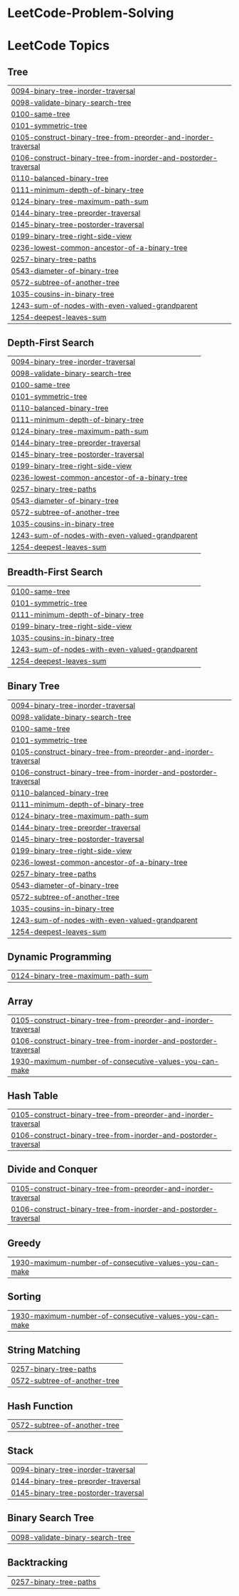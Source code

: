 # LeetCode-Problem-Solving


<!---LeetCode Topics Start-->
# LeetCode Topics
## Tree
|  |
| ------- |
| [0094-binary-tree-inorder-traversal](https://github.com/nigamabhay671/LeetCode-Problem-Solving/tree/master/0094-binary-tree-inorder-traversal) |
| [0098-validate-binary-search-tree](https://github.com/nigamabhay671/LeetCode-Problem-Solving/tree/master/0098-validate-binary-search-tree) |
| [0100-same-tree](https://github.com/nigamabhay671/LeetCode-Problem-Solving/tree/master/0100-same-tree) |
| [0101-symmetric-tree](https://github.com/nigamabhay671/LeetCode-Problem-Solving/tree/master/0101-symmetric-tree) |
| [0105-construct-binary-tree-from-preorder-and-inorder-traversal](https://github.com/nigamabhay671/LeetCode-Problem-Solving/tree/master/0105-construct-binary-tree-from-preorder-and-inorder-traversal) |
| [0106-construct-binary-tree-from-inorder-and-postorder-traversal](https://github.com/nigamabhay671/LeetCode-Problem-Solving/tree/master/0106-construct-binary-tree-from-inorder-and-postorder-traversal) |
| [0110-balanced-binary-tree](https://github.com/nigamabhay671/LeetCode-Problem-Solving/tree/master/0110-balanced-binary-tree) |
| [0111-minimum-depth-of-binary-tree](https://github.com/nigamabhay671/LeetCode-Problem-Solving/tree/master/0111-minimum-depth-of-binary-tree) |
| [0124-binary-tree-maximum-path-sum](https://github.com/nigamabhay671/LeetCode-Problem-Solving/tree/master/0124-binary-tree-maximum-path-sum) |
| [0144-binary-tree-preorder-traversal](https://github.com/nigamabhay671/LeetCode-Problem-Solving/tree/master/0144-binary-tree-preorder-traversal) |
| [0145-binary-tree-postorder-traversal](https://github.com/nigamabhay671/LeetCode-Problem-Solving/tree/master/0145-binary-tree-postorder-traversal) |
| [0199-binary-tree-right-side-view](https://github.com/nigamabhay671/LeetCode-Problem-Solving/tree/master/0199-binary-tree-right-side-view) |
| [0236-lowest-common-ancestor-of-a-binary-tree](https://github.com/nigamabhay671/LeetCode-Problem-Solving/tree/master/0236-lowest-common-ancestor-of-a-binary-tree) |
| [0257-binary-tree-paths](https://github.com/nigamabhay671/LeetCode-Problem-Solving/tree/master/0257-binary-tree-paths) |
| [0543-diameter-of-binary-tree](https://github.com/nigamabhay671/LeetCode-Problem-Solving/tree/master/0543-diameter-of-binary-tree) |
| [0572-subtree-of-another-tree](https://github.com/nigamabhay671/LeetCode-Problem-Solving/tree/master/0572-subtree-of-another-tree) |
| [1035-cousins-in-binary-tree](https://github.com/nigamabhay671/LeetCode-Problem-Solving/tree/master/1035-cousins-in-binary-tree) |
| [1243-sum-of-nodes-with-even-valued-grandparent](https://github.com/nigamabhay671/LeetCode-Problem-Solving/tree/master/1243-sum-of-nodes-with-even-valued-grandparent) |
| [1254-deepest-leaves-sum](https://github.com/nigamabhay671/LeetCode-Problem-Solving/tree/master/1254-deepest-leaves-sum) |
## Depth-First Search
|  |
| ------- |
| [0094-binary-tree-inorder-traversal](https://github.com/nigamabhay671/LeetCode-Problem-Solving/tree/master/0094-binary-tree-inorder-traversal) |
| [0098-validate-binary-search-tree](https://github.com/nigamabhay671/LeetCode-Problem-Solving/tree/master/0098-validate-binary-search-tree) |
| [0100-same-tree](https://github.com/nigamabhay671/LeetCode-Problem-Solving/tree/master/0100-same-tree) |
| [0101-symmetric-tree](https://github.com/nigamabhay671/LeetCode-Problem-Solving/tree/master/0101-symmetric-tree) |
| [0110-balanced-binary-tree](https://github.com/nigamabhay671/LeetCode-Problem-Solving/tree/master/0110-balanced-binary-tree) |
| [0111-minimum-depth-of-binary-tree](https://github.com/nigamabhay671/LeetCode-Problem-Solving/tree/master/0111-minimum-depth-of-binary-tree) |
| [0124-binary-tree-maximum-path-sum](https://github.com/nigamabhay671/LeetCode-Problem-Solving/tree/master/0124-binary-tree-maximum-path-sum) |
| [0144-binary-tree-preorder-traversal](https://github.com/nigamabhay671/LeetCode-Problem-Solving/tree/master/0144-binary-tree-preorder-traversal) |
| [0145-binary-tree-postorder-traversal](https://github.com/nigamabhay671/LeetCode-Problem-Solving/tree/master/0145-binary-tree-postorder-traversal) |
| [0199-binary-tree-right-side-view](https://github.com/nigamabhay671/LeetCode-Problem-Solving/tree/master/0199-binary-tree-right-side-view) |
| [0236-lowest-common-ancestor-of-a-binary-tree](https://github.com/nigamabhay671/LeetCode-Problem-Solving/tree/master/0236-lowest-common-ancestor-of-a-binary-tree) |
| [0257-binary-tree-paths](https://github.com/nigamabhay671/LeetCode-Problem-Solving/tree/master/0257-binary-tree-paths) |
| [0543-diameter-of-binary-tree](https://github.com/nigamabhay671/LeetCode-Problem-Solving/tree/master/0543-diameter-of-binary-tree) |
| [0572-subtree-of-another-tree](https://github.com/nigamabhay671/LeetCode-Problem-Solving/tree/master/0572-subtree-of-another-tree) |
| [1035-cousins-in-binary-tree](https://github.com/nigamabhay671/LeetCode-Problem-Solving/tree/master/1035-cousins-in-binary-tree) |
| [1243-sum-of-nodes-with-even-valued-grandparent](https://github.com/nigamabhay671/LeetCode-Problem-Solving/tree/master/1243-sum-of-nodes-with-even-valued-grandparent) |
| [1254-deepest-leaves-sum](https://github.com/nigamabhay671/LeetCode-Problem-Solving/tree/master/1254-deepest-leaves-sum) |
## Breadth-First Search
|  |
| ------- |
| [0100-same-tree](https://github.com/nigamabhay671/LeetCode-Problem-Solving/tree/master/0100-same-tree) |
| [0101-symmetric-tree](https://github.com/nigamabhay671/LeetCode-Problem-Solving/tree/master/0101-symmetric-tree) |
| [0111-minimum-depth-of-binary-tree](https://github.com/nigamabhay671/LeetCode-Problem-Solving/tree/master/0111-minimum-depth-of-binary-tree) |
| [0199-binary-tree-right-side-view](https://github.com/nigamabhay671/LeetCode-Problem-Solving/tree/master/0199-binary-tree-right-side-view) |
| [1035-cousins-in-binary-tree](https://github.com/nigamabhay671/LeetCode-Problem-Solving/tree/master/1035-cousins-in-binary-tree) |
| [1243-sum-of-nodes-with-even-valued-grandparent](https://github.com/nigamabhay671/LeetCode-Problem-Solving/tree/master/1243-sum-of-nodes-with-even-valued-grandparent) |
| [1254-deepest-leaves-sum](https://github.com/nigamabhay671/LeetCode-Problem-Solving/tree/master/1254-deepest-leaves-sum) |
## Binary Tree
|  |
| ------- |
| [0094-binary-tree-inorder-traversal](https://github.com/nigamabhay671/LeetCode-Problem-Solving/tree/master/0094-binary-tree-inorder-traversal) |
| [0098-validate-binary-search-tree](https://github.com/nigamabhay671/LeetCode-Problem-Solving/tree/master/0098-validate-binary-search-tree) |
| [0100-same-tree](https://github.com/nigamabhay671/LeetCode-Problem-Solving/tree/master/0100-same-tree) |
| [0101-symmetric-tree](https://github.com/nigamabhay671/LeetCode-Problem-Solving/tree/master/0101-symmetric-tree) |
| [0105-construct-binary-tree-from-preorder-and-inorder-traversal](https://github.com/nigamabhay671/LeetCode-Problem-Solving/tree/master/0105-construct-binary-tree-from-preorder-and-inorder-traversal) |
| [0106-construct-binary-tree-from-inorder-and-postorder-traversal](https://github.com/nigamabhay671/LeetCode-Problem-Solving/tree/master/0106-construct-binary-tree-from-inorder-and-postorder-traversal) |
| [0110-balanced-binary-tree](https://github.com/nigamabhay671/LeetCode-Problem-Solving/tree/master/0110-balanced-binary-tree) |
| [0111-minimum-depth-of-binary-tree](https://github.com/nigamabhay671/LeetCode-Problem-Solving/tree/master/0111-minimum-depth-of-binary-tree) |
| [0124-binary-tree-maximum-path-sum](https://github.com/nigamabhay671/LeetCode-Problem-Solving/tree/master/0124-binary-tree-maximum-path-sum) |
| [0144-binary-tree-preorder-traversal](https://github.com/nigamabhay671/LeetCode-Problem-Solving/tree/master/0144-binary-tree-preorder-traversal) |
| [0145-binary-tree-postorder-traversal](https://github.com/nigamabhay671/LeetCode-Problem-Solving/tree/master/0145-binary-tree-postorder-traversal) |
| [0199-binary-tree-right-side-view](https://github.com/nigamabhay671/LeetCode-Problem-Solving/tree/master/0199-binary-tree-right-side-view) |
| [0236-lowest-common-ancestor-of-a-binary-tree](https://github.com/nigamabhay671/LeetCode-Problem-Solving/tree/master/0236-lowest-common-ancestor-of-a-binary-tree) |
| [0257-binary-tree-paths](https://github.com/nigamabhay671/LeetCode-Problem-Solving/tree/master/0257-binary-tree-paths) |
| [0543-diameter-of-binary-tree](https://github.com/nigamabhay671/LeetCode-Problem-Solving/tree/master/0543-diameter-of-binary-tree) |
| [0572-subtree-of-another-tree](https://github.com/nigamabhay671/LeetCode-Problem-Solving/tree/master/0572-subtree-of-another-tree) |
| [1035-cousins-in-binary-tree](https://github.com/nigamabhay671/LeetCode-Problem-Solving/tree/master/1035-cousins-in-binary-tree) |
| [1243-sum-of-nodes-with-even-valued-grandparent](https://github.com/nigamabhay671/LeetCode-Problem-Solving/tree/master/1243-sum-of-nodes-with-even-valued-grandparent) |
| [1254-deepest-leaves-sum](https://github.com/nigamabhay671/LeetCode-Problem-Solving/tree/master/1254-deepest-leaves-sum) |
## Dynamic Programming
|  |
| ------- |
| [0124-binary-tree-maximum-path-sum](https://github.com/nigamabhay671/LeetCode-Problem-Solving/tree/master/0124-binary-tree-maximum-path-sum) |
## Array
|  |
| ------- |
| [0105-construct-binary-tree-from-preorder-and-inorder-traversal](https://github.com/nigamabhay671/LeetCode-Problem-Solving/tree/master/0105-construct-binary-tree-from-preorder-and-inorder-traversal) |
| [0106-construct-binary-tree-from-inorder-and-postorder-traversal](https://github.com/nigamabhay671/LeetCode-Problem-Solving/tree/master/0106-construct-binary-tree-from-inorder-and-postorder-traversal) |
| [1930-maximum-number-of-consecutive-values-you-can-make](https://github.com/nigamabhay671/LeetCode-Problem-Solving/tree/master/1930-maximum-number-of-consecutive-values-you-can-make) |
## Hash Table
|  |
| ------- |
| [0105-construct-binary-tree-from-preorder-and-inorder-traversal](https://github.com/nigamabhay671/LeetCode-Problem-Solving/tree/master/0105-construct-binary-tree-from-preorder-and-inorder-traversal) |
| [0106-construct-binary-tree-from-inorder-and-postorder-traversal](https://github.com/nigamabhay671/LeetCode-Problem-Solving/tree/master/0106-construct-binary-tree-from-inorder-and-postorder-traversal) |
## Divide and Conquer
|  |
| ------- |
| [0105-construct-binary-tree-from-preorder-and-inorder-traversal](https://github.com/nigamabhay671/LeetCode-Problem-Solving/tree/master/0105-construct-binary-tree-from-preorder-and-inorder-traversal) |
| [0106-construct-binary-tree-from-inorder-and-postorder-traversal](https://github.com/nigamabhay671/LeetCode-Problem-Solving/tree/master/0106-construct-binary-tree-from-inorder-and-postorder-traversal) |
## Greedy
|  |
| ------- |
| [1930-maximum-number-of-consecutive-values-you-can-make](https://github.com/nigamabhay671/LeetCode-Problem-Solving/tree/master/1930-maximum-number-of-consecutive-values-you-can-make) |
## Sorting
|  |
| ------- |
| [1930-maximum-number-of-consecutive-values-you-can-make](https://github.com/nigamabhay671/LeetCode-Problem-Solving/tree/master/1930-maximum-number-of-consecutive-values-you-can-make) |
## String Matching
|  |
| ------- |
| [0257-binary-tree-paths](https://github.com/nigamabhay671/LeetCode-Problem-Solving/tree/master/0257-binary-tree-paths) |
| [0572-subtree-of-another-tree](https://github.com/nigamabhay671/LeetCode-Problem-Solving/tree/master/0572-subtree-of-another-tree) |
## Hash Function
|  |
| ------- |
| [0572-subtree-of-another-tree](https://github.com/nigamabhay671/LeetCode-Problem-Solving/tree/master/0572-subtree-of-another-tree) |
## Stack
|  |
| ------- |
| [0094-binary-tree-inorder-traversal](https://github.com/nigamabhay671/LeetCode-Problem-Solving/tree/master/0094-binary-tree-inorder-traversal) |
| [0144-binary-tree-preorder-traversal](https://github.com/nigamabhay671/LeetCode-Problem-Solving/tree/master/0144-binary-tree-preorder-traversal) |
| [0145-binary-tree-postorder-traversal](https://github.com/nigamabhay671/LeetCode-Problem-Solving/tree/master/0145-binary-tree-postorder-traversal) |
## Binary Search Tree
|  |
| ------- |
| [0098-validate-binary-search-tree](https://github.com/nigamabhay671/LeetCode-Problem-Solving/tree/master/0098-validate-binary-search-tree) |
## Backtracking
|  |
| ------- |
| [0257-binary-tree-paths](https://github.com/nigamabhay671/LeetCode-Problem-Solving/tree/master/0257-binary-tree-paths) |
<!---LeetCode Topics End-->
